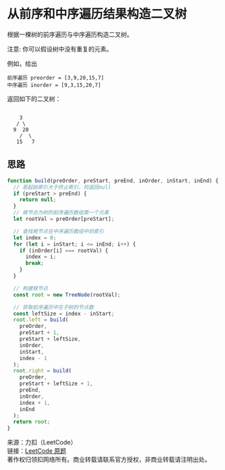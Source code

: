# 从前序和中序遍历结果构造二叉树

根据一棵树的前序遍历与中序遍历构造二叉树。

注意:
你可以假设树中没有重复的元素。

例如，给出

```text
前序遍历 preorder = [3,9,20,15,7]
中序遍历 inorder = [9,3,15,20,7]
```

返回如下的二叉树：

```text

    3
   / \
  9  20
    /  \
   15   7
```

## 思路


```js
function build(preOrder, preStart, preEnd, inOrder, inStart, inEnd) {
  // 若起始索引大于终止索引，则返回null
  if (preStart > preEnd) {
    return null;
  }
  // 根节点为树的前序遍历数组第一个元素
  let rootVal = preOrder[preStart];

  // 查找根节点在中序遍历数组中的索引
  let index = 0;
  for (let i = inStart; i <= inEnd; i++) {
    if (inOrder[i] === rootVal) {
      index = i;
      break;
    }
  }

  // 构建根节点
  const root = new TreeNode(rootVal);

  // 获取前序遍历中左子树的节点数
  const leftSize = index - inStart;
  root.left = build(
    preOrder,
    preStart + 1,
    preStart + leftSize,
    inOrder,
    inStart,
    index - 1
  );
  root.right = build(
    preOrder,
    preStart + leftSize + 1,
    preEnd,
    inOrder,
    index + 1,
    inEnd
  );
  return root;
}
```

来源：力扣（LeetCode）  
链接：[LeetCode 原题](https://leetcode-cn.com/problems/construct-binary-tree-from-preorder-and-inorder-traversal)  
著作权归领扣网络所有。商业转载请联系官方授权，非商业转载请注明出处。
